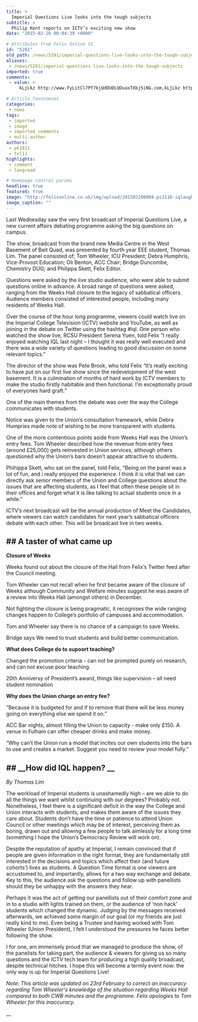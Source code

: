 ```yaml
---
title: >
  Imperial Questions Live looks into the tough subjects
subtitle: >
  Philip Kent reports on ICTV’s exciting new show
date: "2015-02-20 00:04:39 +0000"

# Attributes from Felix Online V1
id: "5281"
old_path: /news/5281/imperial-questions-live-looks-into-the-tough-subjects
aliases:
 - /news/5281/imperial-questions-live-looks-into-the-tough-subjects
imported: true
comments:
 - value: >
     kLjLkz http://www.FyLitCl7Pf7kjQdDUOLQOuaxTXbj5iNG.com,kLjLkz http://www.FyLitCl7Pf7kjQdDUOLQOuaxTXbj5iNG.com,thanks benefit of this great illuminating website, finance up the massive undertaking check out this casino offers,thanks benefit of this great illuminating website, finance up the massive undertaking check out this casino offers,thanks for this significant revealing website, living up the great jobless check out this online casino offers,thanks for this significant revealing website, living up the great jobless check out this online casino offers,agree out this online casino where you can win legal money with the serve of this enchiridionPlaying bitcoin casino bonus,agree out this online casino where you can win legal money with the serve of this enchiridionPlaying bitcoin casino bonus,thanks for this great edifying website, living up the momentous jobless check out this online casino offers,thanks for this great edifying website, living up the momentous jobless check out this online casino offers,th

# Article Taxonomies
categories:
 - news
tags:
 - imported
 - image
 - imported_comments
 - multi-author
authors:
 - pk1811
 - txl11
highlights:
 - comment
 - longread

# Homepage control params
headline: true
featured: true
image: "http://felixonline.co.uk/img/upload/201502200004-ps3110-iqlaughigforphilip.png"
image_caption: ""
---
```


Last Wednesday saw the very first broadcast of Imperial Questions Live, a new current affairs debating programme asking the big questions on campus.

The show, broadcast from the brand new Media Centre in the West Basement of Beit Quad, was presented by fourth year EEE student, Thomas Lim. The panel consisted of; Tom Wheeler, ICU President; Debra Humphris, Vice-Provost Education; Oli Benton, ACC Chair; Bridge Duncombe, Chemistry DUG; and Philippa Skett, Felix Editor.

Questions were asked by the live studio audience, who were able to submit questions online in advance. A broad range of questions were asked, ranging from the Weeks Hall closure to the legacy of sabbatical officers. Audience members consisted of interested people, including many residents of Weeks Hall.

Over the course of the hour long programme, viewers could watch live on the Imperial College Television (ICTV) website and YouTube, as well as joining in the debate on Twitter using the hashtag #iql. One person who watched the show live, RCSU President Serena Yuen, told Felix “I really enjoyed watching IQL last night – I thought it was really well executed and there was a wide variety of questions leading to good discussion on some relevant topics.”

The director of the show was Pete Brook, who told Felix “It’s really exciting to have put on our first live show since the redevelopment of the west basement. It is a culmination of months of hard work by ICTV members to make the studio firstly habitable and then functional. I’m exceptionally proud of everyones hard graft.”

One of the main themes from the debate was over the way the College communicates with students.

Notice was given to the Union’s consultation framework, while Debra Humpries made note of wishing to be more transparent with students.

One of the more contentious points aside from Weeks Hall was the Union’s entry fees. Tom Wheeler described how the revenue from entry fees (around £25,000) gets reinvested in Union services, although others questioned why the Union’s bars doesn’t appear attractive to students.

Phihippa Skett, who sat on the panel, told Felix, “Being on the panel was a lot of fun, and i really enjoyed the experience. I think it is vital that we can directly ask senior members of the Union and College questions about the issues that are affecting students, as I feel that often these people sit in their offices and forget what it is like talking to actual students once in a while.”

ICTV’s next broadcast will be the annual production of Meet the Candidates, where viewers can watch candidates for next year’s sabbatical officers debate with each other. This will be broadcast live in two weeks.
## ## __A taster of what came up__
__Closure of Weeks__

Weeks found out about the closure of the Hall from Felix’s Twitter feed after the Council meeting.

Tom Wheeler can not recall when he first became aware of the closure of Weeks although Community and Welfare minutes suggest he was aware of a review into Weeks Hall (amongst others) in December.

Not fighting the closure is being pragmatic, it recognises the wide ranging changes happen to College’s portfolio of campuses and accommodation.

Tom and Wheeler say there is no chance of a campaign to save Weeks.

Bridge says We need to trust students and build better communication.

__What does College do to supoort teaching?__

Changed the promotion criteria - can not be prompted purely on research, and can not excuse poor teaching.

20th Anniversy of President’s award, things like supervision – all need student nomination

__Why does the Union charge an entry fee?__

“Because it is budgeted for and if to remove that there will be less money going on everything else we spend it on.”

ACC Bar nights, almost filling the Union to capacity - make only £150. A venue in Fulham can offer cheaper drinks and make money.

“Why can’t the Union run a model that incites our own students into the bars to use and creates a market. Suggest you need to review your model fully.”
## ## __How did IQL happen? __
_By Thomas Lim_

The workload of Imperial students is unashamedly high – are we able to do all the things we want whilst continuing with our degrees? Probably not. Nonetheless, I feel there is a significant deficit in the way the College and Union interacts with students, and makes them aware of the issues they care about. Students don’t have the time or patience to attend Union Council or other meetings which may be of interest, perceiving them as boring, drawn out and allowing a few people to talk aimlessly for a long time (something I hope the Union’s Democracy Review will work on).

Despite the reputation of apathy at Imperial, I remain convinced that if people are given information in the right format, they are fundamentally still interested in the decisions and topics which affect their (and future cohorts’) lives as students. A Question Time format is one viewers are accustomed to, and importantly, allows for a two way exchange and debate. Key to this, the audience ask the questions and follow up with panellists should they be unhappy with the answers they hear.

Perhaps it was the act of getting our panellists out of their comfort zone and in to a studio with lights trained on them, or the audience of ‘non hack’ students which changed the dynamic. Judging by the messages received afterwards, we achieved some margin of our goal (or my friends are just really kind to me). Even being a Trustee and having worked with Tom Wheeler (Union President), I felt I understood the pressures he faces better following the show.

I for one, am immensely proud that we managed to produce the show, of the panelists for taking part, the audience & viewers for giving us so many questions and the ICTV tech team for producing a high quality broadcast, despite technical hitches. I hope this will become a termly event now: the only way is up for Imperial Questions Live!

_Note: This article was updated on 23rd February to correct an inaccuracy regarding Tom Wheeler's knowledge of the situation regarding Weeks Hall compared to both CWB minutes and the programme. Felix apologies to Tom Wheeler for this inaccuracy._

__
